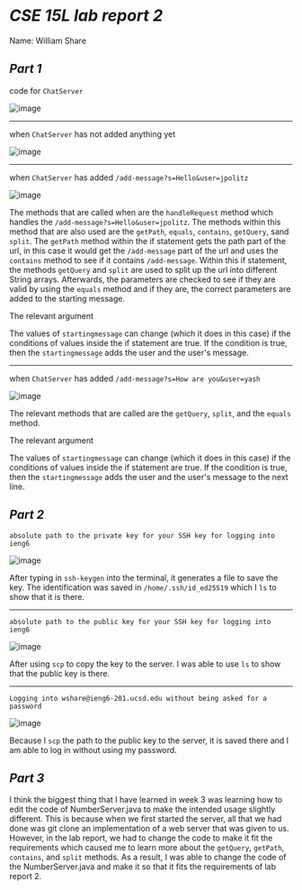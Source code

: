 # ***CSE 15L lab report 2***   
Name: William Share

***Part 1***
---
code for `ChatServer`

![image](https://github.com/wshare26/cse15l-lab-reports/assets/156359336/1b9572aa-f559-46fd-9275-8d5cb5967bf2)

---

when `ChatServer` has not added anything yet

![image](https://github.com/wshare26/cse15l-lab-reports/assets/156359336/6ee0200e-16a8-4dad-9629-3f3f85843561)

---

when `ChatServer` has added `/add-message?s=Hello&user=jpolitz`

![image](https://github.com/wshare26/cse15l-lab-reports/assets/156359336/20a906f0-a323-47cc-ba54-346821622c67)

The methods that are called when are the `handleRequest` method which handles the `/add-message?s=Hello&user=jpolitz`. The methods within this method that are also used are the `getPath`, `equals`, `contains`, `getQuery`, sand `split`. The `getPath` method within the if statement gets the path part of the url, in this case it would get the `/add-message` part of the url and uses the `contains` method to see if it contains `/add-message`. Within this if statement, the methods `getQuery` and `split` are used to split up the url into different String arrays. Afterwards, the parameters are checked to see if they are valid by using the `equals` method and if they are, the correct parameters are added to the starting message.

The relevant argument 

The values of `startingmessage` can change (which it does in this case) if the conditions of values inside the if statement are true. If the condition is true, then the `startingmessage` adds the user and the user's message.

---

when `ChatServer` has added `/add-message?s=How are you&user=yash`

![image](https://github.com/wshare26/cse15l-lab-reports/assets/156359336/6f405eeb-bd22-407c-9b79-0de8ee9fac73)

The relevant methods that are called are the `getQuery`,  `split`, and the `equals` method.

The relevant argument 


The values of `startingmessage` can change (which it does in this case) if the conditions of values inside the if statement are true. If the condition is true, then the `startingmessage` adds the user and the user's message to the next line.


***Part 2***
---
`absolute path to the private key for your SSH key for logging into ieng6`

![image](https://github.com/wshare26/cse15l-lab-reports/assets/156359336/40b7f6c6-1a77-40d2-a4da-b189ed4e8893)

After typing in `ssh-keygen` into the terminal, it generates a file to save the key. The identification was saved in `/home/.ssh/id_ed25519` which I `ls` to show that it is there. 

---


`absolute path to the public key for your SSH key for logging into ieng6`

![image](https://github.com/wshare26/cse15l-lab-reports/assets/156359336/2ce273f2-f840-42c9-b2ae-689054fe4315)

After using `scp` to copy the key to the server. I was able to use `ls` to show that the public key is there.


---


`Logging into wshare@ieng6-201.ucsd.edu without being asked for a password`

![image](https://github.com/wshare26/cse15l-lab-reports/assets/156359336/509af768-d213-49a8-afdd-bd70fc985af8)

Because I `scp` the path to the public key to the server, it is saved there and I am able to log in without using my password.



***Part 3***
---
I think the biggest thing that I have learned in week 3 was learning how to edit the code of NumberServer.java to make the intended usage slightly different. This is because when we first started the server, all that we had done was git clone an implementation of a web server that was given to us. However, in the lab report, we had to change the code to make it fit the requirements which caused me to learn more about the `getQuery`, `getPath`, `contains`, and `split` methods. As a result, I was able to change the code of the NumberServer.java and make it so that it fits the requirements of lab report 2.


